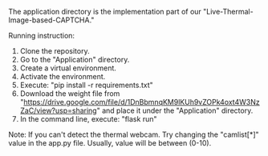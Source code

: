 The application directory is the implementation part of our "Live-Thermal-Image-based-CAPTCHA."

Running instruction:
1. Clone the repository.
2. Go to the "Application" directory.
3. Create a virtual environment.
4. Activate the environment.
5. Execute: "pip install -r requirements.txt"
6. Download the weight file from "https://drive.google.com/file/d/1DnBbmnqKM9lKUh9vZOPk4oxt4W3NzZaC/view?usp=sharing" and place it under the "Application" directory.
7. In the command line, execute: "flask run"

Note: If you can't detect the thermal webcam. Try changing the "camlist[*]" value in the app.py file. Usually, value will be between (0-10).
